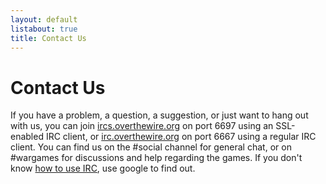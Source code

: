 ```yaml
---
layout: default
listabout: true
title: Contact Us
---
```


Contact Us
==========

If you have a problem, a question, a suggestion, or just want to hang
out with us, you can join [ircs.overthewire.org][] on port 6697 using an
SSL-enabled IRC client, or [irc.overthewire.org][] on port 6667 using a
regular IRC client. You can find us on the \#social channel for general
chat, or on \#wargames for discussions and help regarding the games. If
you don't know [how to use IRC][], use google to find out.

[ircs.overthewire.org]: ircs://ircs.overthewire.org/social
[irc.overthewire.org]: irc://irc.overthewire.org/social
[how to use IRC]: https://en.wikipedia.org/wiki/Wikipedia:IRC/Tutorial
